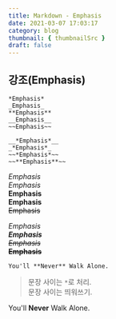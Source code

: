 ```yaml
---
title: Markdown - Emphasis
date: 2021-03-07 17:03:17
category: blog
thumbnail: { thumbnailSrc }
draft: false
---
```


## 강조(Emphasis)

```
*Emphasis*
_Emphasis_
**Emphasis**
__Emphasis__
~~Emphasis~~

__*Emphasis*__
_*Emphasis*_
~~*Emphasis*~~
~~**Emphasis**~~
```

*Emphasis*  
_Emphasis_  
**Emphasis**  
__Emphasis__  
~~Emphasis~~

_*Emphasis*_  
__*Emphasis*__  
~~*Emphasis*~~  
~~**Emphasis**~~  

```
You'll **Never** Walk Alone.
```

> 문장 사이는 `*`로 처리.  
> 문장 사이는 띄워쓰기.

You'll **Never** Walk Alone.